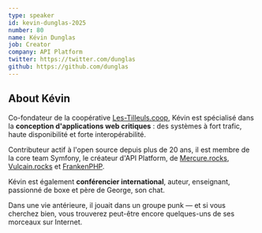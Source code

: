 ```yaml
---
type: speaker
id: kevin-dunglas-2025
number: 80
name: Kévin Dunglas
job: Creator
company: API Platform
twitter: https://twitter.com/dunglas
github: https://github.com/dunglas
---
```


## About Kévin

Co-fondateur de la coopérative [Les-Tilleuls.coop](https://les-tilleuls.coop/en), Kévin est spécialisé dans la **conception d'applications web critiques** : des systèmes à fort trafic, haute disponibilité et forte interopérabilité.

Contributeur actif à l'open source depuis plus de 20 ans, il est membre de la core team Symfony, le créateur d'API Platform, de [Mercure.rocks](https://mercure.rocks/), [Vulcain.rocks](https://github.com/dunglas/vulcain) et [FrankenPHP](https://frankenphp.dev/).

Kévin est également **conférencier international**, auteur, enseignant, passionné de boxe et père de George, son chat.

Dans une vie antérieure, il jouait dans un groupe punk — et si vous cherchez bien, vous trouverez peut-être encore quelques-uns de ses morceaux sur Internet.
